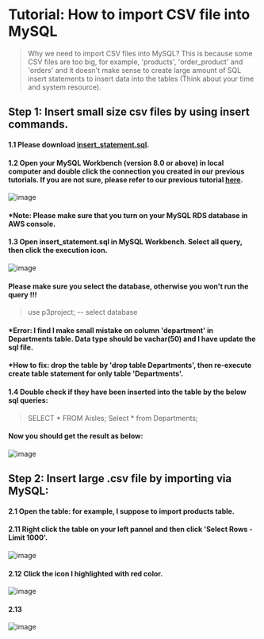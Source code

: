 # Tutorial: How to import CSV file into MySQL

> Why we need to import CSV files into MySQL? 
> This is because some CSV files are too big, for example, 'products', 'order_product' and 'orders' and it doesn't make sense to create large amount of SQL insert statements to insert data into the tables (Think about your time and system resource). 

## Step 1: Insert small size csv files by using insert commands. 
#### 1.1 Please download [insert_statement.sql](https://github.com/xzhao5/awsGlue-to-MySQL-tutorial/blob/cd9ed7ce36145741fef642f9475aa88997a38f5b/insert_statement.sql). 

#### 1.2 Open your MySQL Workbench (version 8.0 or above) in local computer and double click the connection you created in our previous tutorials. If you are not sure, please refer to our previous tutorial [here](https://github.com/xzhao5/awsGlue-to-MySQL-tutorial/blob/76ef1f02eb3ab7554da441cea9538da7f169885c/tutorial.md).

![image](https://user-images.githubusercontent.com/7371969/226687895-8b3eb417-c14c-4104-a6ab-64a419bc9ba0.png)

#### *Note: Please make sure that you turn on your MySQL RDS database in AWS console. 

#### 1.3 Open insert_statement.sql in MySQL Workbench. Select all query, then click the execution icon. 

![image](https://user-images.githubusercontent.com/7371969/226690133-c058817a-b20a-4c78-9d6d-0795d4d63c12.png)

#### Please make sure you select the database, otherwise you won't run the query !!!

> use p3project;  -- select database

#### *Error: I find I make small mistake on column 'department' in Departments table. Data type should be vachar(50) and I have update the sql file. 
#### *How to fix: drop the table by 'drop table Departments', then re-execute create table statement for only table 'Departments'.

#### 1.4 Double check if they have been inserted into the table by the below sql queries:

> SELECT * FROM Aisles;
> Select * from Departments;

#### Now you should get the result as below:

![image](https://user-images.githubusercontent.com/7371969/226696983-4525d724-eb16-435b-9519-c7ea85b29c47.png)

## Step 2: Insert large .csv file by importing via MySQL:
#### 2.1 Open the table: for example, I suppose to import products table. 
#### 2.11 Right click the table on your left pannel and then click 'Select Rows -Limit 1000'.

![image](https://user-images.githubusercontent.com/7371969/226698759-d45fefbf-c4b6-403c-935a-ecebadcd298f.png)

#### 2.12 Click the icon I highlighted with red color. 

![image](https://user-images.githubusercontent.com/7371969/226699029-154692e4-f6da-43e3-b9bc-f503b24e80a8.png)

#### 2.13 

![image](https://user-images.githubusercontent.com/7371969/226699495-5ab0921b-8ef7-4eab-800b-421059d46a9a.png)
